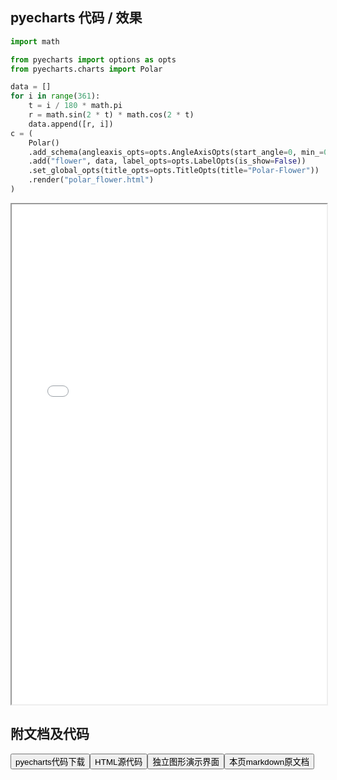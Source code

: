 
## pyecharts 代码 / 效果

```python
import math

from pyecharts import options as opts
from pyecharts.charts import Polar

data = []
for i in range(361):
    t = i / 180 * math.pi
    r = math.sin(2 * t) * math.cos(2 * t)
    data.append([r, i])
c = (
    Polar()
    .add_schema(angleaxis_opts=opts.AngleAxisOpts(start_angle=0, min_=0))
    .add("flower", data, label_opts=opts.LabelOpts(is_show=False))
    .set_global_opts(title_opts=opts.TitleOpts(title="Polar-Flower"))
    .render("polar_flower.html")
)

```

<iframe width="100%" height="800px" src="/pyecharts/Polar/polar_flower.html"></iframe>

## 附文档及代码

<a href="https://cdn.jsdelivr.net/gh/wfy-belief/python/docs/pyecharts/Polar/polar_flower.py"><button class="mybutton">pyecharts代码下载</button></a><a href="https://cdn.jsdelivr.net/gh/wfy-belief/python/docs/pyecharts/Polar/polar_flower.html"><button class="mybutton">HTML源代码</button></a><a href="https://python.wfyblog.cn/pyecharts/Polar/polar_flower.html"><button class="mybutton">独立图形演示界面</button></a><a href="https://cdn.jsdelivr.net/gh/wfy-belief/python/docs/pyecharts/Polar/polar_flower.md"><button class="mybutton">本页markdown原文档</button></a>